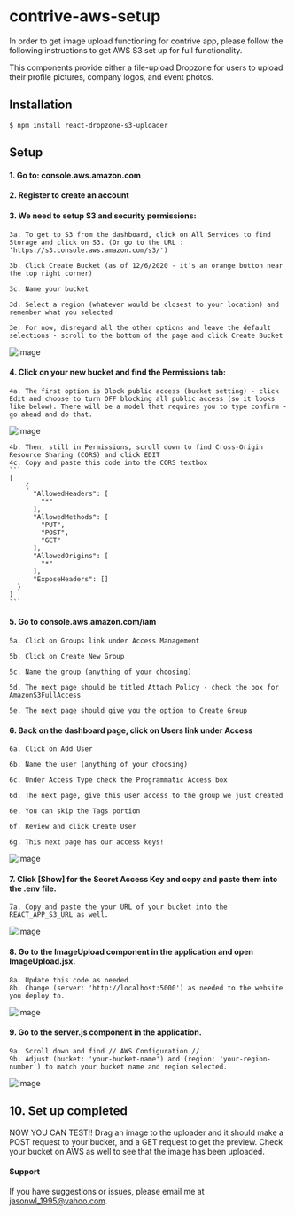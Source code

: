 # contrive-aws-setup
In order to get image upload functioning for contrive app, please follow the following instructions to get AWS S3 set up for full functionality.

This components provide either a file-upload Dropzone for users to upload their profile pictures, company logos, and event photos.

## Installation 
``` $ npm install react-dropzone-s3-uploader ```

## Setup
#### 1. Go to: console.aws.amazon.com

#### 2. Register to create an account

#### 3. We need to setup S3 and security permissions:

    3a. To get to S3 from the dashboard, click on All Services to find Storage and click on S3. (Or go to the URL : ‘https://s3.console.aws.amazon.com/s3/')
    
    3b. Click Create Bucket (as of 12/6/2020 - it’s an orange button near the top right corner)
    
    3c. Name your bucket
    
    3d. Select a region (whatever would be closest to your location) and remember what you selected
    
    3e. For now, disregard all the other options and leave the default selections - scroll to the bottom of the page and click Create Bucket
    
![image](https://user-images.githubusercontent.com/71994152/114344673-de439b80-9b25-11eb-9fb1-e088d497dbd1.png)

#### 4. Click on your new bucket and find the Permissions tab:

    4a. The first option is Block public access (bucket setting) - click Edit and choose to turn OFF blocking all public access (so it looks like below). There will be a model that requires you to type confirm - go ahead and do that.
    
![image](https://user-images.githubusercontent.com/71994152/114344914-57db8980-9b26-11eb-818a-667611fb5c30.png)

    4b. Then, still in Permissions, scroll down to find Cross-Origin Resource Sharing (CORS) and click EDIT
    4c. Copy and paste this code into the CORS textbox
    ```
    [
        {
          "AllowedHeaders": [
            "*"
          ],
          "AllowedMethods": [
            "PUT",
            "POST",
            "GET"
          ],
          "AllowedOrigins": [
            "*"
          ],
          "ExposeHeaders": []
      }
    ]
    ```
#### 5. Go to console.aws.amazon.com/iam

    5a. Click on Groups link under Access Management
    
    5b. Click on Create New Group
    
    5c. Name the group (anything of your choosing)
    
    5d. The next page should be titled Attach Policy - check the box for AmazonS3FullAccess
    
    5e. The next page should give you the option to Create Group

#### 6. Back on the dashboard page, click on Users link under Access

    6a. Click on Add User

    6b. Name the user (anything of your choosing)

    6c. Under Access Type check the Programmatic Access box

    6d. The next page, give this user access to the group we just created

    6e. You can skip the Tags portion

    6f. Review and click Create User
    
    6g. This next page has our access keys!
![image](https://user-images.githubusercontent.com/71994152/114346325-e3561a00-9b28-11eb-994f-d00c16fa041f.png)

#### 7. Click [Show] for the Secret Access Key and copy and paste them into the .env file.
    7a. Copy and paste the your URL of your bucket into the REACT_APP_S3_URL as well.

![image](https://user-images.githubusercontent.com/71994152/114347034-f7e6e200-9b29-11eb-9af4-1bf6412147c2.png)

#### 8. Go to the ImageUpload component in the application and open ImageUpload.jsx. 
    8a. Update this code as needed.
    8b. Change (server: 'http://localhost:5000') as needed to the website you deploy to.
![image](https://user-images.githubusercontent.com/71994152/114349980-3088ba80-9b2e-11eb-8e0b-8a497efd4487.png)

#### 9. Go to the server.js component in the application. 
    9a. Scroll down and find // AWS Configuration //
    9b. Adjust (bucket: 'your-bucket-name') and (region: 'your-region-number') to match your bucket name and region selected.
    
![image](https://user-images.githubusercontent.com/71994152/114349937-28307f80-9b2e-11eb-9099-238ed345de49.png)

## 10. Set up completed
NOW YOU CAN TEST!!
Drag an image to the uploader and it should make a POST request to your bucket, and a GET request to get the preview.
Check your bucket on AWS as well to see that the image has been uploaded.


#### Support
If you have suggestions or issues, please email me at jasonwl_1995@yahoo.com.
